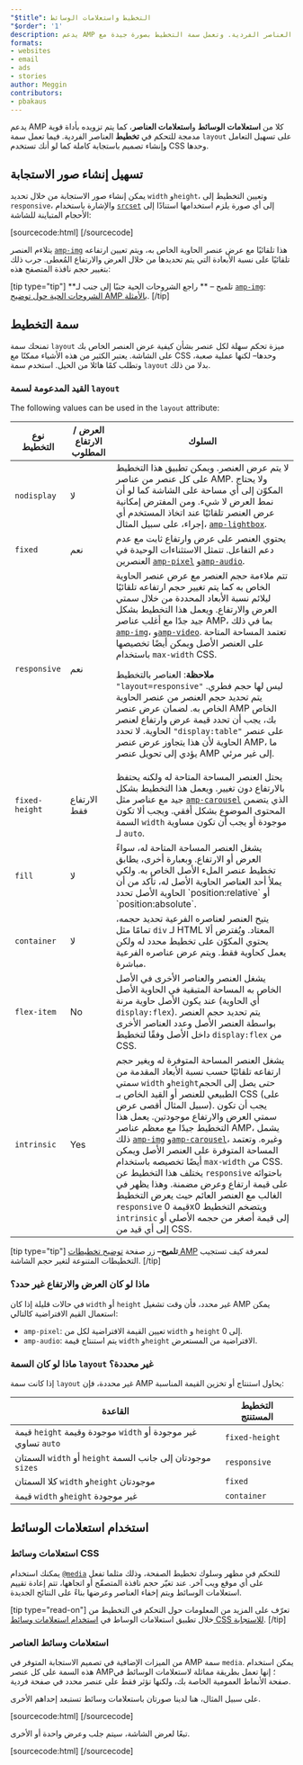 ```yaml
---
"$title": التخطيط واستعلامات الوسائط
"$order": '1'
description: يدعم AMP كلا من استعلامات الوسائط واستعلامات العناصر، كما يتم تزويده بأداة قوية مدمجة للتحكم في تخطيط العناصر الفردية. وتعمل سمة التخطيط بصورة جيدة مع...
formats:
- websites
- email
- ads
- stories
author: Meggin
contributors:
- pbakaus
---
```


يدعم AMP كلا من **استعلامات الوسائط** و**استعلامات العناصر**، كما يتم تزويده بأداة قوية مدمجة للتحكم في **تخطيط** العناصر الفردية. فيما تعمل سمة `layout` على تسهيل التعامل وإنشاء تصميم باستجابة كاملة كما لو أنك تستخدم CSS وحدها.

## تسهيل إنشاء صور الاستجابة

يمكن إنشاء صور الاستجابة من خلال تحديد `width` و`height`، وتعيين التخطيط إلى `responsive`، والإشارة باستخدام [`srcset`](art_direction.md) إلى أي صورة يلزم استخدامها استنادًا إلى الأحجام المتباينة للشاشة:

[sourcecode:html]
<amp-img
    src="/img/narrow.jpg"
    srcset="/img/wide.jpg 640w,
           /img/narrow.jpg 320w"
    width="1698"
    height="2911"
    layout="responsive"
    alt="an image">
</amp-img>
[/sourcecode]

يتلاءم العنصر [`amp-img`](../../../../documentation/components/reference/amp-img.md) هذا تلقائيًا مع عرض عنصر الحاوية الخاص به، ويتم تعيين ارتفاعه تلقائيًا على نسبة الأبعادة التي يتم تحديدها من خلال العرض والارتفاع المُعطى. جرب ذلك بتغيير حجم نافذة المتصفح هذه:

<amp-img src="/static/img/background.jpg" width="1920" height="1080" layout="responsive"></amp-img>

[tip type="tip"] **تلميح – ** راجع الشروحات الحية جنبًا إلى جنب لـ [`amp-img`](../../../../documentation/components/reference/amp-img.md): [الشروحات الحية حول توضيح AMP بالأمثلة](../../../../documentation/examples/documentation/amp-img.html?format=websites). [/tip]

## سمة التخطيط <a name="the-layout-attribute"></a>

تمنحك سمة `layout` ميزة تحكم سهلة لكل عنصر بشأن كيفية عرض العنصر الخاص بك على الشاشة. يعتبر الكثير من هذه الأشياء ممكنًا مع CSS وحدها– لكنها عملية صعبة، وتطلب كمًا هائلا من الحيل. استخدم سمة `layout` بدلا من ذلك.

### القيد المدعومة لسمة `layout`

The following values can be used in the `layout` attribute:

<table>
  <thead>
    <tr>
      <th data-th="Layout type" class="col-thirty">نوع التخطيط</th>
      <th data-th="Width/height required" class="col-twenty">العرض / الارتفاع المطلوب</th>
      <th data-th="Behavior">السلوك</th>
    </tr>
  </thead>
  <tbody>
    <tr>
      <td data-th="Layout type"><code>nodisplay</code></td>
      <td data-th="Description">لا</td>
      <td data-th="Behavior">لا يتم عرض العنصر. ويمكن تطبيق هذا التخطيط على كل عنصر من عناصر AMP. ولا يحتاج المكوّن إلى أي مساحة على الشاشة كما لو أن نمط العرض لا شيء. ومن المفترض إمكانية عرض العنصر تلقائيًا عند اتخاذ المستخدم أي إجراء، على سبيل المثال، <a href="../../../../documentation/components/reference/amp-lightbox.md"><code>amp-lightbox</code></a>.</td>
    </tr>
    <tr>
      <td data-th="Layout type"><code>fixed</code></td>
      <td data-th="Description">نعم</td>
      <td data-th="Behavior">يحتوي العنصر على عرض وارتفاع ثابت مع عدم دعم التفاعل. تتمثل الاستثناءات الوحيدة في العنصرين <a href="../../../../documentation/components/reference/amp-pixel.md"><code>amp-pixel</code></a> و<a href="../../../../documentation/components/reference/amp-audio.md"><code>amp-audio</code></a>.</td>
    </tr>
    <tr>
      <td data-th="Layout type"><code>responsive</code></td>
      <td data-th="Description">نعم</td>
      <td data-th="Behavior">تتم ملاءمة حجم العنصر مع عرض عنصر الحاوية الخاص به كما يتم تغيير حجم ارتفاعه تلقائيًا ليلائم نسبة الأبعاد المحددة من خلال سمتي العرض والارتفاع. ويعمل هذا التخطيط بشكل جيد جدًا مع أغلب عناصر AMP، بما في ذلك <a href="../../../../documentation/components/reference/amp-img.md"><code>amp-img</code></a>، و<a href="../../../../documentation/components/reference/amp-video.md"><code>amp-video</code></a>. تعتمد المساحة المتاحة على العنصر الأصل ويمكن أيضًا تخصيصها باستخدام <code>max-width</code> CSS.<p><strong>ملاحظة</strong>: العناصر بالتخطيط <code>"layout=responsive"</code> ليس لها حجم فطري. يتم تحديد حجم العنصر من عنصر الحاوية الخاص به. لضمان عرض عنصر AMP الخاص بك، يجب أن تحدد قيمة عرض وارتفاع لعنصر الحاوية. لا تحدد <code>"display:table"</code> على عنصر الحاوية لأن هذا يتجاوز عرض عنصر AMP، ما يؤدي إلى تحويل عنصر AMP إلى غير مرئي.</p>
</td>
    </tr>
    <tr>
      <td data-th="Layout type"><code>fixed-height</code></td>
      <td data-th="Description">الارتفاع فقط</td>
      <td data-th="Behavior">يحتل العنصر المساحة المتاحة له ولكنه يحتفظ بالارتفاع دون تغيير. ويعمل هذا التخطيط بشكل جيد مع عناصر مثل <a href="../../../../documentation/components/reference/amp-carousel.md"><code>amp-carousel</code></a> الذي يتضمن المحتوى الموضوع بشكل أفقي. ويجب ألا تكون السمة <code>width</code> موجودة أو يجب أن تكون مساوية لـ <code>auto</code>.</td>
    </tr>
    <tr>
      <td data-th="Layout type"><code>fill</code></td>
      <td data-th="Description">لا</td>
      <td data-th="Behavior">يشغل العنصر المساحة المتاحة له، سواءً العرض أو الارتفاع. وبعبارة أخرى، يطابق تخطيط عنصر الملء الأصل الخاص به. ولكي يملأ أحد العناصر الحاوية الأصل له، تأكد من أن الحاوية الأصل تحدد `position:relative` أو `position:absolute`.</td>
    </tr>
    <tr>
      <td data-th="Layout type"><code>container</code></td>
      <td data-th="Description">لا</td>
      <td data-th="Behavior">يتيح العنصر لعناصره الفرعية تحديد حجمه، تمامًا مثل <code>div</code> لـ HTML المعتاد. ويُفترض ألا يحتوي المكوّن على تخطيط محدد له ولكن يعمل كحاوية فقط. ويتم عرض عناصره الفرعية مباشرة.</td>
    </tr>
    <tr>
      <td data-th="Layout type"><code>flex-item</code></td>
      <td data-th="Description">No</td>
      <td data-th="Behavior">يشغل العنصر والعناصر الأخرى في الأصل الخاص به المساحة المتبقية في الحاوية الأصل عند يكون الأصل حاوية مرنة (أي الحاوية <code>display:flex</code>). يتم تحديد حجم العنصر بواسطة العنصر الأصل وعدد العناصر الأخرى داخل الأصل وفقًا لتخطيط <code>display:flex</code> من CSS.</td>
    </tr>
    <tr>
      <td data-th="Layout type"><code>intrinsic</code></td>
      <td data-th="Description">Yes</td>
      <td data-th="Behavior">يشغل العنصر المساحة المتوفرة له ويغير حجم ارتفاعه تلقائيًا حسب نسبة الأبعاد المقدمة من سمتي <code>width</code> و<code>height</code><em>حتى</em> يصل إلى الحجم الطبيعي للعنصر أو القيد الخاص بـ CSS (على سبيل المثال أقصى عرض). يجب أن تكون سمتي العرض والارتفاع موجودتين. يعمل هذا التخطيط جيدًا مع معظم عناصر AMP، يشمل ذلك <a href="../../../../documentation/components/reference/amp-img.md"><code>amp-img</code></a> و<a href="../../../../documentation/components/reference/amp-carousel.md"><code>amp-carousel</code></a>، وغيره. وتعتمد المساحة المتوفرة على العنصر الأصل ويمكن أيضًا تخصيصه باستخدام <code>max-width</code> من CSS. يختلف هذا التخطيط عن <code>responsive</code> باحتوائه على قيمة ارتفاع وعرض مضمنة. وهذا يظهر في <br>الغالب مع العنصر العائم حيث يعرض التخطيط <code>responsive</code> قيمة 0x0 ويتضخم التخطيط <code>intrinsic</code> إلى قيمة أصغر من حجمه الأصلي أو إلى أي قيد من CSS.</td>
    </tr>
  </tbody>
</table>

[tip type="tip"] **تلميح–** زر صفحة [توضيح تخطيطات AMP](../../../../documentation/guides-and-tutorials/learn/amp-html-layout/layouts_demonstrated.html) لمعرفة كيف تستجيب التخطيطات المتنوعة لتغير حجم الشاشة. [/tip]

### ماذا لو كان العرض والارتفاع غير حدد؟ <a name="what-if-width-and-height-are-undefined"></a>

في حالات قليلة إذا كان `width` أو `height` غير محدد، فأن وقت تشغيل AMP يمكن استعمال القيم الافتراضية كالتالي:

- <code>amp-pixel</code>: تعيين القيمة الافتراضية لكل من `width` و <code>height</code> إلى 0.
- <code>amp-audio</code>: يتم استنتاج قيمة `width` و<code>height</code> الافتراضية من المستعرض.

### ماذا لو كان السمة <code>layout</code> غير محددة؟ <a name="what-if-the-layout-attribute-isnt-specified"></a>

إذا كانت سمة <code>layout</code> غير محددة، فإن AMP يحاول استنتاج أو تخزين القيمة المناسبة:

<table>
  <thead>
    <tr>
      <th data-th="Rule">القاعدة</th>
      <th data-th="Inferred layout" class="col-thirty">التخطيط المستنتج</th>
    </tr>
  </thead>
  <tbody>
    <tr>
      <td data-th="Rule">قيمة <code>height</code> موجودة وقيمة <code>width</code> غير موجودة أو تساوي <code>auto</code>
</td>
      <td data-th="Inferred layout"><code>fixed-height</code></td>
    </tr>
    <tr>
      <td data-th="Rule">السمتان <code>width</code> أو <code>height</code> موجودتان إلى جانب السمة <code>sizes</code>
</td>
      <td data-th="Inferred layout"><code>responsive</code></td>
    </tr>
    <tr>
      <td data-th="Rule">كلا السمتان <code>width</code> و<code>height</code> موجودتان</td>
      <td data-th="Inferred layout"><code>fixed</code></td>
    </tr>
    <tr>
      <td data-th="Rule">قيمة <code>width</code> و<code>height</code> غير موجودة</td>
      <td data-th="Inferred layout"><code>container</code></td>
    </tr>
  </tbody>
</table>

## استخدام استعلامات الوسائط

### استعلامات وسائط CSS

يمكنك استخدام [`@media`](https://developer.mozilla.org/en-US/docs/Web/CSS/@media) للتحكم في مظهر وسلوك تخطيط الصفحة، وذلك مثلما تفعل على أي موقع ويب آخر. عند تغيّر حجم نافذة المتصفّح أو اتجاهها، تتم إعادة تقييم استعلامات الوسائط ويتم إخفاء العناصر وعرضها بناءً على النتائج الجديدة.

[tip type="read-on"] تعرّف على المزيد من المعلومات حول التحكم في التخطيط من خلال تطبيق استعلامات الوساط في <a class="" href="https://developers.google.com/web/fundamentals/design-and-ui/responsive/fundamentals/use-media-queries?hl=en">استخدام استعلامات وسائط CSS للاستجابة</a>. [/tip]

### استعلامات وسائط العناصر <a name="element-media-queries"></a>

من الميزات الإضافية في تصميم الاستجابة المتوفر في AMP سمة `media`. يمكن استخدام هذه السمة على كل عنصر AMP؛ إنها تعمل بطريقة مماثلة لاستعلامات الوسائط في صفحة الأنماط العمومية الخاصة بك، ولكنها تؤثر فقط على عنصر محدد في صفحة فردية.

على سبيل المثال، هنا لدينا صورتان باستعلامات وسائط تستبعد إحداهم الأخرى.

[sourcecode:html]
<amp-img
    media="(min-width: 650px)"
    src="wide.jpg"
    width="527"
    height="355"
    layout="responsive">
</amp-img>
[/sourcecode]

تبعًا لعرض الشاشة، سيتم جلب وعرض واحدة أو الأخرى.

[sourcecode:html]
<amp-img
    media="(max-width: 649px)"
    src="narrow.jpg"
    width="466"
    height="193"
    layout="responsive">
</amp-img>
[/sourcecode]
